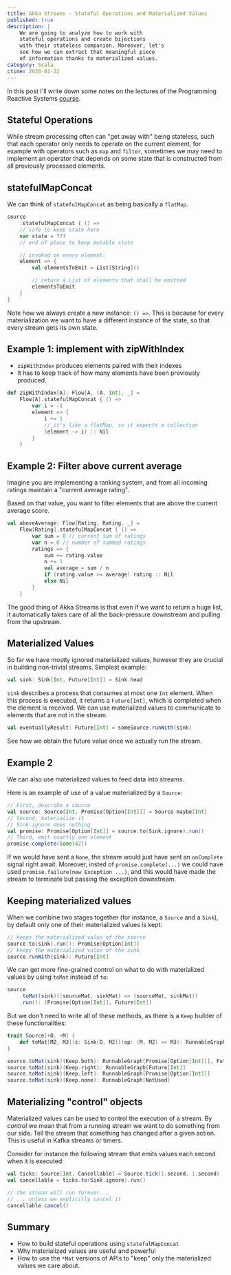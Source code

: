 ```yaml
---
title: Akka Streams - Stateful Operations and Materialized Values
published: true
description: |
    We are going to analyze how to work with
    stateful operations and create bijections
    with their stateless companion. Moreover, let's
    see how we can extract that meaningful piece
    of information thanks to materialized values.
category: Scala
ctime: 2020-01-22
---
```


In this post I'll write down some notes on the lectures of the Programming Reactive Systems [course](https://www.edx.org/course/programming-reactive-systems).

## Stateful Operations

While stream processing often can "get away with" being stateless, such that each operator only needs to operate on the current element, for example with operators such as `map` and `filter`, sometimes we may need to implement an operator that depends on some state that is constructed from all previously processed elements.

## statefulMapConcat

We can think of `statefulMapConcat` as being basically a `flatMap`.

```scala
source
    .statefulMapConcat { () => 
    // safe to keep state here
    var state = ???
    // end of place to keep mutable state

    // invoked on every element:
    element => {
        val elementsToEmit = List[String]()

        // return a List of elements that shall be emitted
        elementsToEmit
    }
}
```

Note how we always create a new instance: `() =>`. This is because for every materialization we want to have a different instance of the state, so that every stream gets its own state.

## Example 1: implement with zipWithIndex

* `zipWithIndex` produces elements paired with their indexes
* It has to keep track of how many elements have been previously produced.

```scala
def zipWithIndex[A]: Flow[A, (A, Int), _] =
    Flow[A].statefulMapConcat { () =>
        var i = -1
        element => {
            i += 1
            // it's like a flatMap, so it expects a collection
            (element -> i) :: Nil
        }
    }
```

## Example 2: Filter above current average

Imagine you are implementing a ranking system, and from all incoming ratings maintain a "current average rating".

Based on that value, you want to filter elements that are above the current average score.

```scala
val aboveAverage: Flow[Rating, Rating, _] =
    Flow[Rating].statefulMapConcat { () =>
        var sum = 0 // current sum of ratings
        var n = 0 // number of summed ratings
        ratings => {
            sum += rating.value
            n += 1
            val average = sum / n
            if (rating.value >= average) rating :: Nil
            else Nil
        }
    }
```

The good thing of Akka Streams is that even if we want to return a huge list, it automatically takes care of all the back-pressure downstream and pulling from the upstream.

## Materialized Values

So far we have mostly ignored materialized values, however they are crucial in building non-trivial streams. Simplest example:

```scala
val sink: Sink[Int, Future[Int]] = Sink.head
```

`sink` describes a process that consumes at most one `Int` element. When this process is executed, it returns a `Future[Int]`, which is completed when the element is received. We can use materialized values to communicate to elements that are not in the stream.

```scala
val eventuallyResult: Future[Int] = someSource.runWith(sink)
```

See how we obtain the future value once we actually run the stream.

## Example 2

We can also use materialized values to feed data into streams.

Here is an example of use of a value materialized by a `Source`:

```scala
// First, describe a source
val source: Source[Int, Promise[Option[Int]]] = Source.maybe[Int]
// Second, materialize it
// Sink.ignore does nothing
val promise: Promise[Option[Int]] = source.to(Sink.ignore).run()
// Third, emit exactly one element
promise.complete(Some(42))
```

If we would have sent a `None`, the stream would just have sent an `onComplete` signal right await. Moreover, insted of `promise.complete(...)` we could have used `promise.failure(new Exception ...)`, and this would have made the stream to terminate but passing the exception downstream.

## Keeping materialized values

When we combine two stages together (for instance, a `Source` and a `Sink`), by default only one of their materialized values is kept:

```scala
// keeps the materialized value of the source
source.to(sink).run(): Promise[Option[Int]]
// keeps the materialized value of the sink
source.runWith(sink): Future[Int]
```

We can get more fine-grained control on what to do with materialized values by using `toMat` instead of `to`:

```scala
source
    .toMat(sink)((sourceMat, sinkMat) => (sourceMat, sinkMat))
    .run(): (Promise[Option[Int]], Future[Int])
```

But we don't need to write all of these methods, as there is a `Keep` builder of these functionalities:

```scala
trait Source[+O, +M] {
    def toMat[M2, M3](s: Sink[O, M2])(op: (M, M2) => M3): RunnableGraph
}

source.toMat(sink)(Keep.both): RunnableGraph[Promise[Option[Int]]], Future[Int])
source.toMat(sink)(Keep.right): RunnableGraph[Future[Int]]
source.toMat(sink)(Keep.left): RunnableGraph[Promise[Option[Int]]]
source.toMat(sink)(Keep.none): RunnableGraph[NotUsed]
```

## Materializing "control" objects

Materialized values can be used to control the execution of a stream. By *control* we mean that from a running stream we want to do something from our side. Tell the stream that something has changed after a given action. This is useful in Kafka streams or timers.

Consider for instance the following stream that emits values each second when it is executed:

```scala
val ticks: Source[Int, Cancellable] = Source.tick(1.second, 1.second)
val cancellable = ticks.to(Sink.ignore).run()

// the stream will run forever...
// ... unless we explicitly cancel it
cancellable.cancel()
```

## Summary

* How to build stateful operations using `statefulMapConcat`
* Why materialized values are useful and powerful
* How to use the `*Mat` versions of APIs to "keep" only the materialized values we care about.
